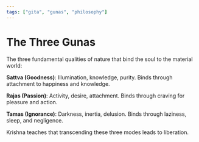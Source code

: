 ```yaml
---
tags: ["gita", "gunas", "philosophy"]
---
```


# The Three Gunas

The three fundamental qualities of nature that bind the soul to the material world:

**Sattva (Goodness)**: Illumination, knowledge, purity. Binds through attachment to happiness and knowledge.

**Rajas (Passion)**: Activity, desire, attachment. Binds through craving for pleasure and action.

**Tamas (Ignorance)**: Darkness, inertia, delusion. Binds through laziness, sleep, and negligence.

Krishna teaches that transcending these three modes leads to liberation.


